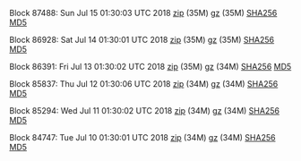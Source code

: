 Block 87488: Sun Jul 15 01:30:03 UTC 2018 [zip](https://files.01coin.io/mainnet/2018-07-15/bootstrap.dat.zip) (35M) [gz](https://files.01coin.io/mainnet/2018-07-15/bootstrap.dat.tar.gz) (35M) [SHA256](https://files.01coin.io/mainnet/2018-07-15/sha256.txt) [MD5](https://files.01coin.io/mainnet/2018-07-15/md5.txt)

Block 86928: Sat Jul 14 01:30:01 UTC 2018 [zip](https://files.01coin.io/mainnet/2018-07-14/bootstrap.dat.zip) (35M) [gz](https://files.01coin.io/mainnet/2018-07-14/bootstrap.dat.tar.gz) (35M) [SHA256](https://files.01coin.io/mainnet/2018-07-14/sha256.txt) [MD5](https://files.01coin.io/mainnet/2018-07-14/md5.txt)

Block 86391: Fri Jul 13 01:30:02 UTC 2018 [zip](https://files.01coin.io/mainnet/2018-07-13/bootstrap.dat.zip) (35M) [gz](https://files.01coin.io/mainnet/2018-07-13/bootstrap.dat.tar.gz) (34M) [SHA256](https://files.01coin.io/mainnet/2018-07-13/sha256.txt) [MD5](https://files.01coin.io/mainnet/2018-07-13/md5.txt)

Block 85837: Thu Jul 12 01:30:06 UTC 2018 [zip](https://files.01coin.io/mainnet/2018-07-12/bootstrap.dat.zip) (34M) [gz](https://files.01coin.io/mainnet/2018-07-12/bootstrap.dat.tar.gz) (34M) [SHA256](https://files.01coin.io/mainnet/2018-07-12/sha256.txt) [MD5](https://files.01coin.io/mainnet/2018-07-12/md5.txt)

Block 85294: Wed Jul 11 01:30:02 UTC 2018 [zip](https://files.01coin.io/mainnet/2018-07-11/bootstrap.dat.zip) (34M) [gz](https://files.01coin.io/mainnet/2018-07-11/bootstrap.dat.tar.gz) (34M) [SHA256](https://files.01coin.io/mainnet/2018-07-11/sha256.txt) [MD5](https://files.01coin.io/mainnet/2018-07-11/md5.txt)

Block 84747: Tue Jul 10 01:30:01 UTC 2018 [zip](https://files.01coin.io/mainnet/2018-07-10/bootstrap.dat.zip) (34M) [gz](https://files.01coin.io/mainnet/2018-07-10/bootstrap.dat.tar.gz) (34M) [SHA256](https://files.01coin.io/mainnet/2018-07-10/sha256.txt) [MD5](https://files.01coin.io/mainnet/2018-07-10/md5.txt)
